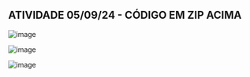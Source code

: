 ## ATIVIDADE 05/09/24 - CÓDIGO EM ZIP ACIMA 

![image](https://github.com/user-attachments/assets/6e528ccb-b086-47b2-bf4b-0303d863dfcb)

![image](https://github.com/user-attachments/assets/6593402e-a26a-4b80-8677-baa7b8658145)

![image](https://github.com/user-attachments/assets/a4be5fae-cdfa-48eb-acea-96234e3e2a91)



